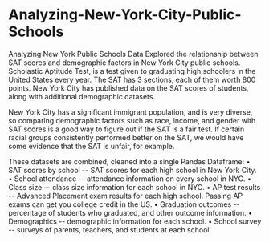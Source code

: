# Analyzing-New-York-City-Public-Schools
Analyzing New York Public Schools Data
Explored the relationship between SAT scores and demographic factors in New York City public schools. Scholastic Aptitude Test, is a test given to graduating high schoolers in the United States every year. The SAT has 3 sections, each of them worth 800 points. New York City has published data on the SAT scores of students, along with additional demographic datasets.

New York City has a significant immigrant population, and is very diverse, so comparing demographic factors such as race, income, and gender with SAT scores is a good way to figure out if the SAT is a fair test. If certain racial groups consistently performed better on the SAT, we would have some evidence that the SAT is unfair, for example.

These datasets are combined, cleaned into a single Pandas Dataframe:
•	SAT scores by school -- SAT scores for each high school in New York City.
•	School attendance -- attendance information on every school in NYC.
•	Class size -- class size information for each school in NYC.
•	AP test results -- Advanced Placement exam results for each high school. Passing AP exams can get you college credit in the US.
•	Graduation outcomes -- percentage of students who graduated, and other outcome information.
•	Demographics -- demographic information for each school.
•	School survey -- surveys of parents, teachers, and students at each school



